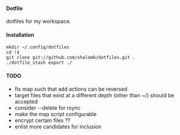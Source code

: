 #### Dotfile

dotfiles for my workspace.

#### Installation

    mkdir ~/.config/dotfiles
    cd !$
    git clone git://github.com/shalomb/dotfiles.git .
    ./dotfile_stash export ./

#### TODO

* fix map such that add actions can be reversed
* target files that exist at a different depth (other than ~/) should be accepted
* consider --delete for rsync
* make the map script configurable
* encrypt certain files ??
* enlist more candidates for inclusion

